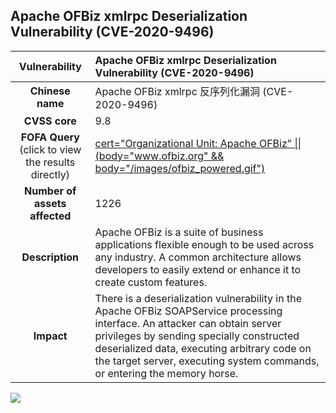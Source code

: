 ## Apache OFBiz xmlrpc Deserialization Vulnerability (CVE-2020-9496) 

|   **Vulnerability**  | **Apache OFBiz xmlrpc Deserialization Vulnerability (CVE-2020-9496)**  |
| :----:   | :-----|
|  **Chinese name**  | Apache OFBiz xmlrpc 反序列化漏洞 (CVE-2020-9496) |
| **CVSS core**  | 9.8 |
| **FOFA Query**  (click to view the results directly)| [cert="Organizational Unit: Apache OFBiz" \|\| (body="www.ofbiz.org" && body="/images/ofbiz_powered.gif")](https://fofa.info/result?qbase64=CmNlcnQ9Ik9yZ2FuaXphdGlvbmFsIFVuaXQ6IEFwYWNoZSBPRkJpeiIgfHwgKGJvZHk9Ind3dy5vZmJpei5vcmciICYmIGJvZHk9Ii9pbWFnZXMvb2ZiaXpfcG93ZXJlZC5naWYiKQ%3D%3D) |
| **Number of assets affected**  | 1226 |
| **Description**  | Apache OFBiz is a suite of business applications flexible enough to be used across any industry. A common architecture allows developers to easily extend or enhance it to create custom features. |
| **Impact** | There is a deserialization vulnerability in the Apache OFBiz SOAPService processing interface. An attacker can obtain server privileges by sending specially constructed deserialized data, executing arbitrary code on the target server, executing system commands, or entering the memory horse. |

![](https://s3.bmp.ovh/imgs/2023/04/01/15ed5f12c7b11753.gif)
